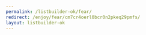 ```yaml
---
permalink: /listbuilder-ok/fear/
redirect: /enjoy/fear/cm7cr4oerl0bcr0n2pkeq29pmfs/
layout: listbuilder-ok
---
```

